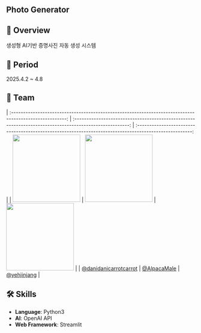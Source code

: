 ## Photo Generator 

## 📌 Overview

생성형 AI기반 증명사진 자동 생성 시스템 

## 📅 Period

2025.4.2 ~ 4.8 

## 👥 Team

| :-----------------------------------------------------------------------------------------------------: | :-----------------------------------------------------------------------------------------------------: | :-----------------------------------------------------------------------------------------------------: |
| <img src="https://github.com/user-attachments/assets/517ac756-27a4-4df0-8307-bd87632eca74" width="180"> | <img src="https://github.com/user-attachments/assets/120e9b3a-ff8c-4c3e-a4f3-7745f470bbc8" width="180"> | <img src="https://github.com/user-attachments/assets/3540f397-6882-4572-a337-635db4621087" width="180"> |
|                    [@danidanicarrotcarrot](https://github.com/danidanicarrotcarrot)                     |                              [@AlpacaMale](https://github.com/AlpacaMale)                               |                              [@yehjinjang](https://github.com/yehjinjang)                               |

## 🛠️ Skills

- **Language**: Python3
- **AI**: OpenAI API
- **Web Framework**: Streamlit
